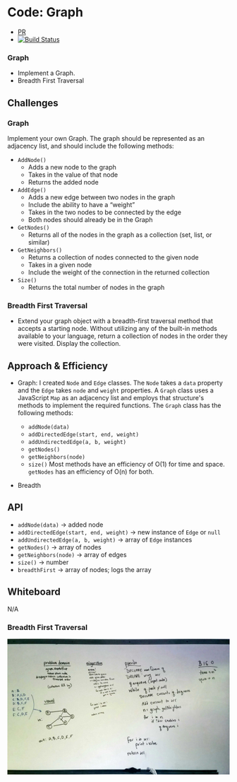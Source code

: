 # Code: Graph
* [PR](https://github.com/charmedsatyr-401-advanced-javascript/data-structures-and-algorithms/pull/26)
* [![Build Status](https://travis-ci.org/charmedsatyr-401-advanced-javascript/data-structures-and-algorithms.svg?branch=breadth-first-graph)](https://travis-ci.org/charmedsatyr-401-advanced-javascript/data-structures-and-algorithms)

### Graph
* Implement a Graph.
* Breadth First Traversal

## Challenges
### Graph
Implement your own Graph. The graph should be represented as an adjacency list, and should include the following methods:
* `AddNode()`
  * Adds a new node to the graph
  * Takes in the value of that node
  * Returns the added node
* `AddEdge()`
  * Adds a new edge between two nodes in the graph
  * Include the ability to have a “weight”
  * Takes in the two nodes to be connected by the edge
  * Both nodes should already be in the Graph
* `GetNodes()`
  * Returns all of the nodes in the graph as a collection (set, list, or similar)
* `GetNeighbors()`
  * Returns a collection of nodes connected to the given node
  * Takes in a given node
  * Include the weight of the connection in the returned collection
* `Size()`
  * Returns the total number of nodes in the graph
### Breadth First Traversal
* Extend your graph object with a breadth-first traversal method that accepts a starting node. Without utilizing any of the built-in methods available to your language, return a collection of nodes in the order they were visited. Display the collection.

## Approach & Efficiency
* Graph: I created `Node` and `Edge` classes. The `Node` takes a `data` property and the `Edge` takes `node` and `weight` properties. A `Graph` class uses a JavaScript `Map` as an adjacency list and employs that structure's methods to implement the required functions. The `Graph` class has the following methods:

  * `addNode(data)`
  * `addDirectedEdge(start, end, weight)`
  * `addUndirectedEdge(a, b, weight)`
  * `getNodes()`
  * `getNeighbors(node)`
  * `size()`
  Most methods have an efficiency of O(1) for time and space. `getNodes` has an efficiency of O(n) for both.
* Breadth

## API
* `addNode(data)` → added node
* `addDirectedEdge(start, end, weight)` → new instance of `Edge` or `null`
* `addUndirectedEdge(a, b, weight)` → array of `Edge` instances
* `getNodes()` → array of nodes
* `getNeighbors(node)` → array of edges
* `size()` → number
* `breadthFirst` → array of nodes; logs the array

## Whiteboard
N/A
### Breadth First Traversal
![breadth-first-graph](../../assets/breadth-first-graph.jpg)
